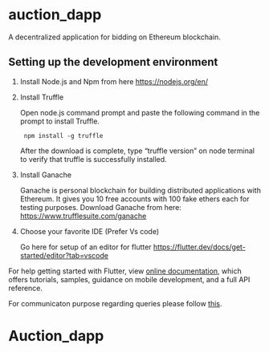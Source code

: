 # auction_dapp

A decentralized application for bidding on Ethereum blockchain.

## Setting up the development environment

1. Install Node.js and Npm from here  <https://nodejs.org/en/>
2. Install Truffle

    Open node.js command prompt and paste the following command in the prompt to install Truffle.

        npm install -g truffle
    After the download is complete, type “truffle version” on node terminal to verify that truffle is successfully installed.

3. Install Ganache

   Ganache is personal blockchain for building distributed applications with Ethereum. It gives you 10 free accounts with 100 fake ethers each for testing purposes.
Download Ganache from here: <https://www.trufflesuite.com/ganache>

4. Choose your favorite IDE (Prefer Vs code)

   Go here for setup of an editor for flutter <https://flutter.dev/docs/get-started/editor?tab=vscode>

For help getting started with Flutter, view 
[online documentation](https://flutter.dev/docs), which offers tutorials,
samples, guidance on mobile development, and a full API reference.







For communicaton purpose regarding queries please follow [this](https://discord.com/channels/885149696249708635/892440973664198686).
# Auction_dapp
